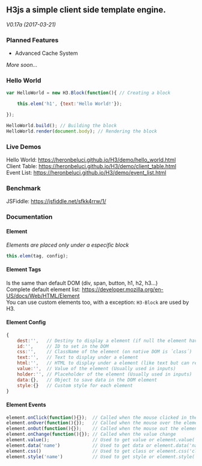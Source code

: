 ## H3js a simple client side template engine.
_V0.17a (2017-03-21)_

### Planned Features
* Advanced Cache System<br>

_More soon..._

### Hello World

```js
var HelloWorld = new H3.Block(function(){ // Creating a block

	this.elem('h1', {text:'Hello World!'});

});

HelloWorld.build(); // Building the block
HelloWorld.render(document.body); // Rendering the block
```
### Live Demos

Hello World: https://heronbeluci.github.io/H3/demo/hello_world.html<br>
Client Table: https://heronbeluci.github.io/H3/demo/client_table.html<br>
Event List: https://heronbeluci.github.io/H3/demo/event_list.html

### Benchmark
JSFiddle: https://jsfiddle.net/sfkk4rrw/1/

### Documentation

#### Element
*Elements are placed only under a especific block*
```js
this.elem(tag, config);
```
#### Element Tags
Is the same than default DOM (div, span, button, h1, h2, h3...)<br>
Complete default element list: https://developer.mozilla.org/en-US/docs/Web/HTML/Element<br>
You can use custom elements too, with a exception: `H3-Block` are used by H3.

#### Element Config
```js
{
	dest:'',   // Destiny to display a element (if null the element have the block with destiny)
	id:'',     // ID to set in the DOM
	css:'',    // ClassName of the element (on native DOM is ´class´)
	text:'',   // Text to display under a element
	html:'',   // HTML to display under a element (like text but can render html syntaxes)
	value:'',  // Value of the element (Usually used in inputs)
	holder:'', // Placeholder of the element (Usually used in inputs)
	data:{},   // Object to save data in the DOM element
	style:{}   // Custom style for each element
}
```

#### Element Events
```js
element.onClick(function(){});  // Called when the mouse clicked in the element
element.onOver(function(){});   // Called when the mouse over the element
element.onOut(function(){});    // Called when the mouse out the element
element.onChange(function(){}); // Called when the value change
element.value();                // Used to get value or element.value('10') to set value
element.data('name')            // Used to get data or element.data('name', 'value') to set data
element.css()                   // Used to get class or element.css('class') to rewrite the class
element.style('name')           // Used to get style or element.style('name', 'value') to change the style
```

